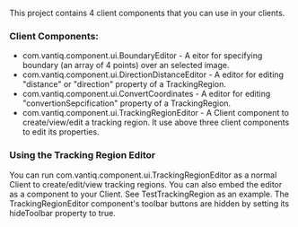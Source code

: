 This project  contains 4 client components that you can use in your clients.

### Client Components: ###
* com.vantiq.component.ui.BoundaryEditor - A eitor for specifying boundary (an array of 4 points) over an selected image.
* com.vantiq.component.ui.DirectionDistanceEditor - A editor for editing "distance" or "direction" property of a TrackingRegion.
* com.vantiq.component.ui.ConvertCoordinates - A editor for editing "convertionSepcification" property of a TrackingRegion.
* com.vantiq.component.ui.TrackingRegionEditor - A Client component to create/view/edit a tracking region. It use above three client components to edit its properties.  

### Using the Tracking Region Editor ###
You can run com.vantiq.component.ui.TrackingRegionEditor as a normal Client to create/edit/view tracking regions.
You can also embed the editor as a component to your Client. See TestTrackingRegion as an example. The TrackingRegionEditor component's toolbar buttons are hidden by setting its hideToolbar property to true.